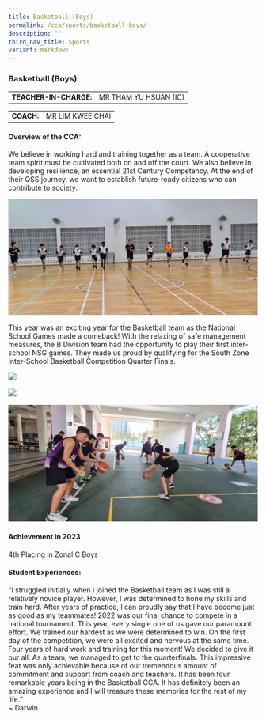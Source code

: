 ```yaml
---
title: Basketball (Boys)
permalink: /cca/sports/basketball-boys/
description: ""
third_nav_title: Sports
variant: markdown
---
```

### Basketball (Boys)

|  	|  	|
|---	|---	|
| **TEACHER-IN-CHARGE:**| MR THAM YU HSUAN (IC)|


|  	|  	|
|---	|---	|
| **COACH:**| MR LIM KWEE CHAI 	|


#### Overview of the CCA:&nbsp;  
We believe in working hard and training together as a team. A cooperative team spirit must be cultivated both on and off the court. We also believe in developing resilience, an essential 21st Century Competency. At the end of their QSS journey, we want to establish future-ready citizens who can contribute to society.

![](/images/Basketball1.jpg)



This year was an exciting year for the Basketball team as the National School Games made a comeback! With the relaxing of safe management measures, the B Division team had the opportunity to play their first inter-school NSG games. They made us proud by qualifying for the South Zone Inter-School Basketball Competition Quarter Finals.&nbsp;
<br>

<img src="https://drive.google.com/uc?export=view&amp;id=1UPHF0BuWwm16PJ1FMyfiuMe1I3TPvZE6"><br>

<img src="https://drive.google.com/uc?export=view&amp;id=1FglR54h1ckjDIuaO0TVZBS5G3ms_n-0E">


![](/images/Basketball%202.jpg)


#### Achievement in 2023

4th Placing in Zonal C Boys




#### Student Experiences:

“I struggled initially when I joined the Basketball team as I was still a relatively novice player. However, I was determined to hone my skills and train hard. After years of practice, I can proudly say that I have become just as good as my teammates! 2022 was our final chance to compete in a national tournament. This year, every single one of us gave our paramount effort. We trained our hardest as we were determined to win. On the first day of the competition, we were all excited and nervous at the same time. Four years of hard work and training for this moment! We decided to give it our all. As a team, we managed to get to the quarterfinals. This impressive feat was only achievable because of our tremendous amount of commitment and support from coach and teachers. It has been four remarkable years being in the Basketball CCA. It has definitely been an amazing experience and I will treasure these memories for the rest of my life.”
<br>~ Darwin